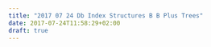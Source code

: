 ```yaml
---
title: "2017 07 24 Db Index Structures B B Plus Trees"
date: 2017-07-24T11:58:29+02:00
draft: true
---
```


